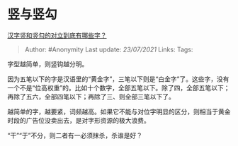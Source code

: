# 竖与竖勾
[汉字竖和竖勾的对立到底有哪些字？](https://www.zhihu.com/question/310589629/answer/584481188)

> Author: #Anonymity
> Last update: *23/07/2021*
> Links:
> Tags:

字型越简单，则竖钩越分明。

因为五笔以下的字是汉语里的“黄金字”，三笔以下则是“白金字”了。这些字，没有一个不是“位高权重”的。比如十个数字，全部五笔以下。除了四，全部五笔以下；再除了五六，全部四笔以下；再除了三、则全部三笔以下了。

越简单的字，越要紧，词频越高。如果它不能与对位字明显的区分，则相当于黄金时段的广告位没卖出去，是对字形资源的极大浪费。

“干”“于”不分，则二者有一必须抹杀，杀谁是好？

